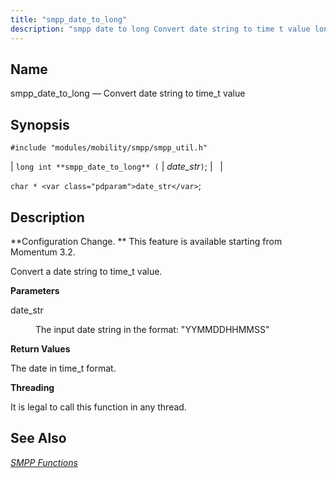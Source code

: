```yaml
---
title: "smpp_date_to_long"
description: "smpp date to long Convert date string to time t value long int smpp date to long date str char date str Configuration Change This feature is available starting from Momentum 3 2 Convert a date string to time t value date str The input date string in the format..."
---
```


<a name="apis.smpp_date_to_long"></a> 
## Name

smpp_date_to_long — Convert date string to time_t value

## Synopsis

`#include "modules/mobility/smpp/smpp_util.h"`

| `long int **smpp_date_to_long** (` | <var class="pdparam">date_str</var>`)`; |   |

`char * <var class="pdparam">date_str</var>`;<a name="idp61244032"></a> 
## Description

**Configuration Change. ** This feature is available starting from Momentum 3.2.

Convert a date string to time_t value.

**<a name="idp61246912"></a> Parameters**

<dl class="variablelist">

<dt>date_str</dt>

<dd>

The input date string in the format: "YYMMDDHHMMSS"

</dd>

</dl>

**<a name="idp61249680"></a> Return Values**

The date in time_t format.

**<a name="idp61250592"></a> Threading**

It is legal to call this function in any thread.

<a name="idp61251696"></a> 
## See Also

[*SMPP Functions*](/momentum/3/3-api/smpp)